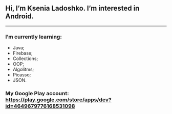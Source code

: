 ## Hi, I’m Ksenia Ladoshko. I’m interested in Android.
***
### I’m currently learning:

* Java;
* Firebase;
* Collections;
* OOP;
* Algolitms;
* Picasso;
* JSON.
### My Google Play account: https://play.google.com/store/apps/dev?id=4649679776168531098
